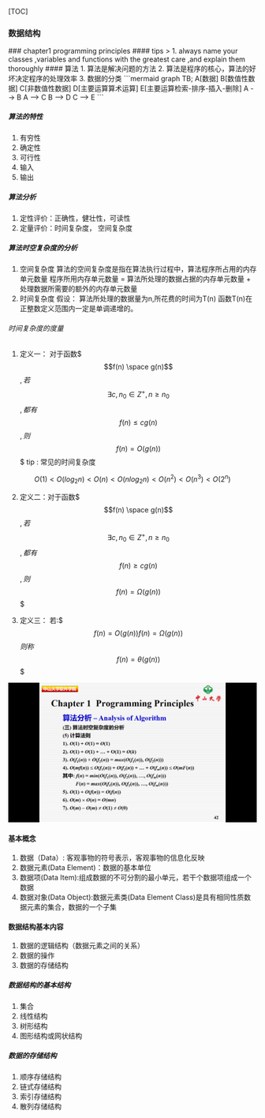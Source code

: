 [TOC]


<h3 id='1'>数据结构</h3>
### chapter1 programming principles
#### tips
> 1. always name your classes ,variables and functions with the greatest care ,and explain them thoroughly
#### 算法
1. 算法是解决问题的方法
2. 算法是程序的核心，算法的好坏决定程序的处理效率
3. 数据的分类
```mermaid
graph TB;
    A[数据]
    B[数值性数据]
    C[非数值性数据]
    D[主要运算算术运算]
    E[主要运算检索-排序-插入-删除]
    A --> B
    A --> C
    B --> D
    C --> E
```

##### 算法的特性
1. 有穷性
2. 确定性
3. 可行性
4. 输入
5. 输出

##### 算法分析
1. 定性评价：正确性，健壮性，可读性
2. 定量评价：时间复杂度， 空间复杂度

##### 算法时空复杂度的分析
1. 空间复杂度
算法的空间复杂度是指在算法执行过程中，算法程序所占用的内存单元数量
程序所用内存单元数量 = 算法所处理的数据占据的内存单元数量 + 处理数据所需要的额外的内存单元数量
2. 时间复杂度
假设： 算法所处理的数据量为n,所花费的时间为T(n)
函数T(n)在正整数定义范围内一定是单调递增的。

###### 时间复杂度的度量
1. 定义一： 对于函数$$$f(n) \space g(n)$$$,若$$$\exists c , n_0 \in Z^{+}, n \geq n_0$$$,都有$$$f(n) \leq cg(n)$$$,则$$$f(n) = O(g(n))$$$
tip : 常见的时间复杂度


$$O(1) < O(log_2n) < O(n) < O(nlog_2n) < O(n^2) < O(n^3) < O(2^n)$$

2. 定义二：对于函数$$$f(n) \space g(n)$$$,若$$$\exists c , n_0 \in Z^{+}, n \geq n_0$$$,都有$$$f(n) \geq cg(n)$$$,则$$$f(n) = \Omega(g(n))$$$ 

3. 定义三： 若:$$$f(n) = O(g(n)) f(n) = \Omega(g(n))$$$则称$$$f(n) = \theta(g(n))$$$


![图片不见了](../data/算法复杂度.png)

#### 基本概念
1. 数据（Data）: 客观事物的符号表示，客观事物的信息化反映
2. 数据元素(Data Element)：数据的基本单位
3. 数据项(Data Item):组成数据的不可分割的最小单元，若干个数据项组成一个数据
4. 数据对象(Data Object):数据元素类(Data Element Class)是具有相同性质数据元素的集合，数据的一个子集

#### 数据结构基本内容
1. 数据的逻辑结构（数据元素之间的关系）
2. 数据的操作
3. 数据的存储结构

##### 数据结构的基本结构
1. 集合
2. 线性结构
3. 树形结构
4. 图形结构或网状结构

##### 数据的存储结构
1. 顺序存储结构
2. 链式存储结构
3. 索引存储结构
4. 散列存储结构














